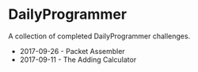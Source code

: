 # DailyProgrammer
A collection of completed DailyProgrammer challenges.

* 2017-09-26 - Packet Assembler
* 2017-09-11 - The Adding Calculator
